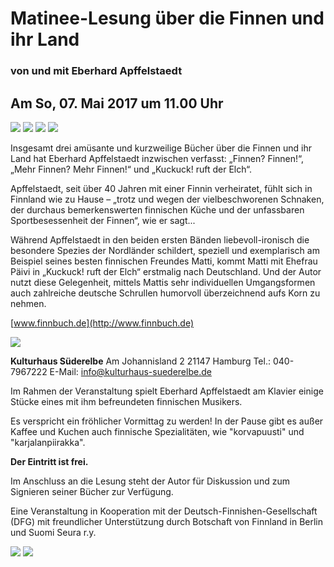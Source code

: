 # Matinee-Lesung über die Finnen und ihr Land

### von und mit Eberhard Apffelstaedt

## Am So, 07. Mai 2017 um 11.00 Uhr

![](resources/_wsb_166x266_Cover_finnenIII.jpg)
![](resources/_wsb_166x269_Kuck_kuck.jpg)
![](resources/_wsb_167x266_Mehr_Finnen.jpg)
[![](resources/_wsb_95x82_suomifinland100-tunnus_sininen_rgb.jpg)](http://www.finnland.de/public/default.aspx?contentid=356582&nodeid=37052&culture=de-DE)

Insgesamt drei amüsante und kurzweilige Bücher über die Finnen und ihr
Land hat Eberhard Apffelstaedt inzwischen verfasst: „Finnen? Finnen!“,
„Mehr Finnen? Mehr Finnen!“ und „Kuckuck! ruft der Elch“.

Apffelstaedt, seit über 40 Jahren mit einer Finnin verheiratet, fühlt
sich in Finnland wie zu Hause – „trotz und wegen der vielbeschworenen
Schnaken, der durchaus bemerkenswerten finnischen Küche und der
unfassbaren Sportbesessenheit der Finnen“, wie er sagt...

Während Apffelstaedt in den beiden ersten Bänden liebevoll-ironisch die
besondere Spezies der Nordländer schildert, speziell und exemplarisch am
Beispiel seines besten finnischen Freundes Matti, kommt Matti mit
Ehefrau Päivi in „Kuckuck! ruft der Elch“ erstmalig nach Deutschland.
Und der Autor nutzt diese Gelegenheit, mittels Mattis sehr individuellen
Umgangsformen auch zahlreiche deutsche Schrullen humorvoll überzeichnend
aufs Korn zu nehmen.

[www.finnbuch.de](http://www.finnbuch.de)

![](resources/_wsb_109x147_02_Eberhard+Apffelstaedt_10-2016.jpg)

**Kulturhaus Süderelbe** 
Am Johannisland 2 
21147 Hamburg 
Tel.: 040-7967222 
E-Mail: <info@kulturhaus-suederelbe.de>

Im Rahmen der Veranstaltung spielt Eberhard Apffelstaedt am Klavier
einige Stücke eines mit ihm befreundeten finnischen Musikers.

Es verspricht ein fröhlicher Vormittag zu werden! In der Pause gibt es
außer Kaffee und Kuchen auch finnische Spezialitäten, wie "korvapuusti"
und "karjalanpiirakka".

**Der Eintritt ist frei.**

Im Anschluss an die Lesung steht der Autor für Diskussion und zum
Signieren seiner Bücher zur Verfügung.

Eine Veranstaltung in Kooperation mit der Deutsch-Finnishen-Gesellschaft
(DFG) mit freundlicher Unterstützung durch Botschaft von Finnland in
Berlin und Suomi Seura r.y.

![](resources/_wsb_89x31_dfg_logo_blau.jpg)
![](resources/_wsb_91x69_sponsorilogo.jpg)
